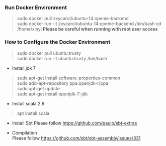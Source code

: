 ### Run Docker Environment
> sudo docker pull zxycarol/ubuntu-14:openie-backend  
> sudo docker run -it zxycarol/ubuntu-14:openie-backend /bin/bash
> cd /home/xinyi
**Please be careful when running with root user access**  


### How to Configure the Docker Environment  
> sudo docker pull ubuntu:trusty  
> sudo docker run -it ubuntu:trusty /bin/bash  

+ Install jdk 7
> sudo apt-get install software-properties-common  
> sudo add-apt-repository ppa:openjdk-r/ppa  
> sudo apt-get update  
> sudo apt-get install openjdk-7-jdk

+ Install scala 2.9  
> apt install scala  

+ Install Sbt
Please follow https://github.com/paulp/sbt-extras  

+ Compilation  
Please follow https://github.com/sbt/sbt-assembly/issues/331  
